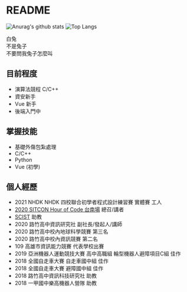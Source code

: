# README

![Anurag's github stats](https://github-readme-stats.vercel.app/api?username=Rukiren&theme=vue-dark)
![Top Langs](https://github-readme-stats.vercel.app/api/top-langs/?username=Rukiren&layout=compact&theme=vue-dark)

白兔  
不是兔子  
不要問我兔子怎麼叫  
## 目前程度  
- 演算法競程 C/C++
- 資安新手 
- Vue 新手
- 後端入門中

## 掌握技能
- 基礎外傷包紮處理
- C/C++
- Python
- Vue (初學)

## 個人經歷  
- 2021 NHDK NHDK 四校聯合初學者程式設計練習賽 實體賽 工人
- [2020 SITCON Hour of Code 台南場](https://flic.kr/s/aHsmTkAPFt) 總召/講者
- [SCIST](https://scist.org/) 助教
- 2020 路竹高中資訊研究社 副社長/發起人/講師
- 2020 路竹高中校內地球科學競賽 第三名
- 2020 路竹高中校內資訊競賽 第二名
- 109 高雄市資訊能力競賽 代表學校出賽
- 2019 亞洲機器人運動競技大賽 高中高職組 輪型機器人避障項目C組 佳作
- 2018 全國自走車大賽 自走車國中組 佳作
- 2018 全國自走車大賽 避障國中組 佳作
- 2018 路竹高中資訊科技研究社 助教
- 2018 一甲國中樂高機器人營隊 助教
